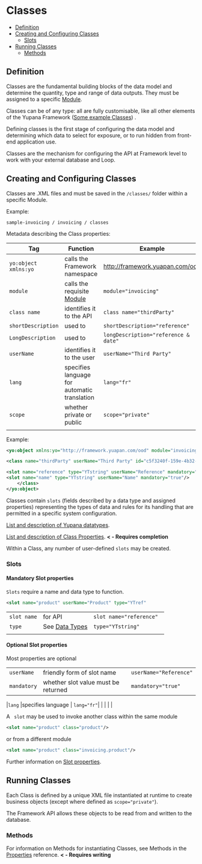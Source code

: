 # Classes
<!-- TOC -->

- [Definition](#definition)
- [Creating and Configuring Classes](#creating-and-configuring-classes)
    - [Slots](#slots)    
- [Running Classes](#running-classes)
    - [Methods](#methods)    
    <!-- /TOC -->

## Definition

Classes are the fundamental building blocks of the data model and determine the quantity, type and range of data outputs. They must be assigned to a specific [Module]((https://github.com/YupanaInc/Yupana-Framework/blob/build/2.3.0/documentation/package-module.md)).

Classes can be of any type: all are fully customisable, like all other elements of the Yupana Framework ([Some example Classes](https://github.com/loopsoftware/sample-invoicing/tree/master/invoicing/classes)) .

Defining classes is the first stage of configuring the data model and determining which data to select for exposure, or to run hidden from front-end application use. 

Classes are the mechanism for configuring the API at Framework level to work with your external database and Loop.

## Creating and Configuring Classes

Classes are .XML files and must be saved in the <code>/classes/</code> folder within a specific Module. 

Example:
```
sample-invoicing / invoicing / classes
```

Metadata describing the Class properties:


| __Tag__                         | __Function__             | __Example__  | __Mandatory__     |
|---------------------------------|--------------------------|--------------|--------------     |
| <code>yo:object xmlns:yo</code> |calls the Framework namespace|http://framework.yuapan.com/ood| Yes  
| <code>module</code>             | calls the requisite [Module]( https://github.com/YupanaInc/documentation/blob/master/Yupana-Framework/2.3.0/package-module.md)  | <code>module="invoicing"</code>                                                                   |Yes|
| <code>class name</code>         | identifies it to the API |<code>class name="thirdParty"</code>|Yes|
| <code>shortDescription</code>   | used to        |<code>shortDescription="reference"</code>     |Yes|
| <code>LongDescription</code>    | used to        |<code>longDescription="reference & date"</code> |Yes|
| <code>userName</code>           |identifies it to the user |<code>userName="Third Party"</code> |No|
| <code>lang</code> |specifies language for automatic translation|<code>lang="fr"</code>          |No|
| <code>scope</code>              | whether private or public |<code>scope="private"</code>|No|
| | |  ||


Example:

```xml
<yo:object xmlns:yo="http://framework.yuapan.com/ood" module="invoicing" lang="en" >

<class name="thirdParty" userName="Third Party" id="c5f3240f-159e-4b32-ba25-d5b7b9b2526f" shortDescription="reference" longDescription="reference name">

<slot name="reference" type="YTstring" userName="Reference" mandatory="true"/>
<slot name="name" type="YTstring" userName="Name" mandatory="true"/>
	</class>
</yo:object>
```
Classes contain <code>slots</code> (fields described by a data type and assigned properties) representing the types of data and rules for its handling that are permitted in a specific system configuration. 

[List and description of Yupana datatypes](https://github.com/YupanaInc/Yupana-Framework/blob/build/2.3.0/documentation/datatypes.md).

[List and description of Class Properties](https://github.com/YupanaInc/documentation/blob/master/Yupana-Framework/2.3.0/properties.md#class-properties). **< -  Requires completion**

Within a Class, any number of user-defined <code>slots</code> may be created.

### Slots

#### Mandatory Slot properties

  <code>Slots</code> require a name and data type to function. 

```xml
<slot name="product" userName="Product" type="YTref"
```


|  | | |
|------------ |--------------|--------------|
| <code>slot name</code> | for API                     | <code>slot name="reference" </code>|
| <code>type</code> | See [Data Types](https://github.com/YupanaInc/Yupana-Framework/blob/build/2.3.0/documentation/datatypes.md)                                                     | <code>type="YTstring"</code>|
|  | | |

#### Optional Slot properties

  Most properties are optional


|  | | |
|------------ |--------------|--------------|
| <code>userName</code> | friendly form of slot name        | <code>userName="Reference"</code>  |
|<code>mandatory</code> |whether slot value must be returned| <code>mandatory="true"</code>|

|<code>lang</code>      |specifies language                 | <code>lang="fr"</code>|
|  | | |




  A <code> slot</code> may be used to invoke another class within the same module

```xml
<slot name="product" class="product"/>
```
or from a different module

```xml
<slot name="product" class="invoicing.product"/>
```

Further information on [Slot properties](https://github.com/YupanaInc/Yupana-Framework/blob/build/2.3.0/documentation/properties.md#slot-properties).

## Running Classes

Each Class is defined by a unique XML file instantiated at runtime to create business objects (except where defined as <code>scope="private"</code>). 

The Framework API allows these objects to be read from and written to the database.

### Methods
For information on Methods for instantiating Classes, see Methods in the [Properties](https://github.com/YupanaInc/Yupana-Framework/blob/build/2.3.0/documentation/properties.md) reference.   **< -  Requires writing**


 